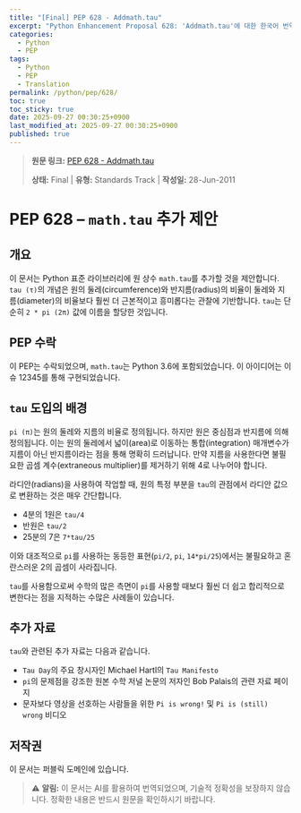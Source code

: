 ```yaml
---
title: "[Final] PEP 628 - Addmath.tau"
excerpt: "Python Enhancement Proposal 628: 'Addmath.tau'에 대한 한국어 번역입니다."
categories:
  - Python
  - PEP
tags:
  - Python
  - PEP
  - Translation
permalink: /python/pep/628/
toc: true
toc_sticky: true
date: 2025-09-27 00:30:25+0900
last_modified_at: 2025-09-27 00:30:25+0900
published: true
---
```

> **원문 링크:** [PEP 628 - Addmath.tau](https://peps.python.org/pep-0628/)
>
> **상태:** Final | **유형:** Standards Track | **작성일:** 28-Jun-2011

# PEP 628 – `math.tau` 추가 제안

## 개요
이 문서는 Python 표준 라이브러리에 원 상수 `math.tau`를 추가할 것을 제안합니다. `tau (τ)`의 개념은 원의 둘레(circumference)와 반지름(radius)의 비율이 둘레와 지름(diameter)의 비율보다 훨씬 더 근본적이고 흥미롭다는 관찰에 기반합니다. `tau`는 단순히 `2 * pi (2π)` 값에 이름을 할당한 것입니다.

## PEP 수락
이 PEP는 수락되었으며, `math.tau`는 Python 3.6에 포함되었습니다. 이 아이디어는 이슈 12345를 통해 구현되었습니다.

## `tau` 도입의 배경
`pi (π)`는 원의 둘레와 지름의 비율로 정의됩니다. 하지만 원은 중심점과 반지름에 의해 정의됩니다. 이는 원의 둘레에서 넓이(area)로 이동하는 통합(integration) 매개변수가 지름이 아닌 반지름이라는 점을 통해 명확히 드러납니다. 만약 지름을 사용한다면 불필요한 곱셈 계수(extraneous multiplier)를 제거하기 위해 4로 나누어야 합니다.

라디안(radians)을 사용하여 작업할 때, 원의 특정 부분을 `tau`의 관점에서 라디안 값으로 변환하는 것은 매우 간단합니다.
*   4분의 1원은 `tau/4`
*   반원은 `tau/2`
*   25분의 7은 `7*tau/25`

이와 대조적으로 `pi`를 사용하는 동등한 표현(`pi/2`, `pi`, `14*pi/25`)에서는 불필요하고 혼란스러운 2의 곱셈이 사라집니다.

`tau`를 사용함으로써 수학의 많은 측면이 `pi`를 사용할 때보다 훨씬 더 쉽고 합리적으로 변한다는 점을 지적하는 수많은 사례들이 있습니다.

## 추가 자료
`tau`와 관련된 추가 자료는 다음과 같습니다.
*   `Tau Day`의 주요 창시자인 Michael Hartl의 `Tau Manifesto`
*   `pi`의 문제점을 강조한 원본 수학 저널 논문의 저자인 Bob Palais의 관련 자료 페이지
*   문자보다 영상을 선호하는 사람들을 위한 `Pi is wrong!` 및 `Pi is (still) wrong` 비디오

## 저작권
이 문서는 퍼블릭 도메인에 있습니다.

> ⚠️ **알림:** 이 문서는 AI를 활용하여 번역되었으며, 기술적 정확성을 보장하지 않습니다. 정확한 내용은 반드시 원문을 확인하시기 바랍니다.